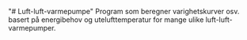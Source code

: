 "# Luft-luft-varmepumpe" 
Program som beregner varighetskurver osv. basert på energibehov og utelufttemperatur for mange ulike luft-luft-varmepumper.
